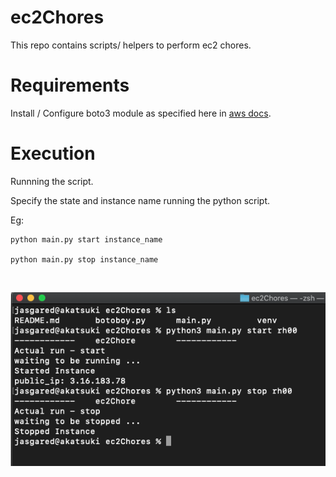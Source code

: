 # ec2Chores
This repo contains scripts/ helpers to perform ec2 chores.

# Requirements

Install / Configure boto3 module as specified here in [aws docs](https://boto3.amazonaws.com/v1/documentation/api/latest/guide/quickstart.html).

# Execution

Runnning the script.

Specify the state and instance name running the python script.

Eg:
```
python main.py start instance_name

python main.py stop instance_name
```

<br/>

![Execution](execution.png)